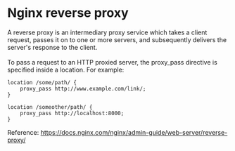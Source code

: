 # Nginx reverse proxy
A reverse proxy is an intermediary proxy service which takes a client request, passes it on to one or more servers, and subsequently delivers the server's response to the client.<br/><br/>
To pass a request to an HTTP proxied server, the proxy_pass directive is specified inside a location. For example:

```
location /some/path/ {
    proxy_pass http://www.example.com/link/;
}

location /someother/path/ {
    proxy_pass http://localhost:8000;
}
```

Reference: https://docs.nginx.com/nginx/admin-guide/web-server/reverse-proxy/